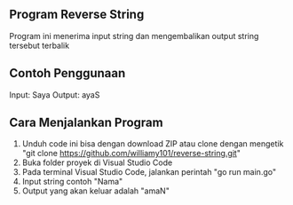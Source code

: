 ## Program Reverse String
Program ini menerima input string dan mengembalikan output string tersebut terbalik

## Contoh Penggunaan
Input: Saya
Output: ayaS

## Cara Menjalankan Program
1. Unduh code ini bisa dengan download ZIP atau clone dengan mengetik "git clone https://github.com/williamy101/reverse-string.git"
2. Buka folder proyek di Visual Studio Code
3. Pada terminal Visual Studio Code, jalankan perintah "go run main.go"
4. Input string contoh "Nama"
5. Output yang akan keluar adalah "amaN"